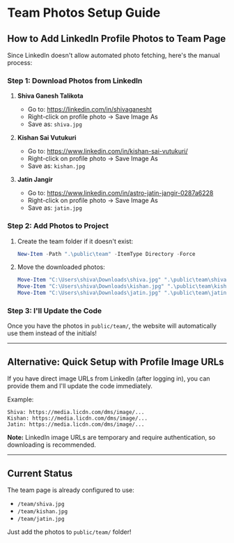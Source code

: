 # Team Photos Setup Guide

## How to Add LinkedIn Profile Photos to Team Page

Since LinkedIn doesn't allow automated photo fetching, here's the manual process:

### Step 1: Download Photos from LinkedIn

1. **Shiva Ganesh Talikota**
   - Go to: https://linkedin.com/in/shivaganesht
   - Right-click on profile photo → Save Image As
   - Save as: `shiva.jpg`

2. **Kishan Sai Vutukuri**
   - Go to: https://www.linkedin.com/in/kishan-sai-vutukuri/
   - Right-click on profile photo → Save Image As
   - Save as: `kishan.jpg`

3. **Jatin Jangir**
   - Go to: https://www.linkedin.com/in/astro-jatin-jangir-0287a6228
   - Right-click on profile photo → Save Image As
   - Save as: `jatin.jpg`

### Step 2: Add Photos to Project

1. Create the team folder if it doesn't exist:
   ```powershell
   New-Item -Path ".\public\team" -ItemType Directory -Force
   ```

2. Move the downloaded photos:
   ```powershell
   Move-Item "C:\Users\shiva\Downloads\shiva.jpg" ".\public\team\shiva.jpg"
   Move-Item "C:\Users\shiva\Downloads\kishan.jpg" ".\public\team\kishan.jpg"
   Move-Item "C:\Users\shiva\Downloads\jatin.jpg" ".\public\team\jatin.jpg"
   ```

### Step 3: I'll Update the Code

Once you have the photos in `public/team/`, the website will automatically use them instead of the initials!

---

## Alternative: Quick Setup with Profile Image URLs

If you have direct image URLs from LinkedIn (after logging in), you can provide them and I'll update the code immediately.

Example:
```
Shiva: https://media.licdn.com/dms/image/...
Kishan: https://media.licdn.com/dms/image/...
Jatin: https://media.licdn.com/dms/image/...
```

**Note:** LinkedIn image URLs are temporary and require authentication, so downloading is recommended.

---

## Current Status

The team page is already configured to use:
- `/team/shiva.jpg`
- `/team/kishan.jpg`
- `/team/jatin.jpg`

Just add the photos to `public/team/` folder!
